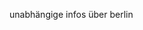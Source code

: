 unabhängige infos über berlin

<!---
hinextapp/hinextapp is a ✨ special ✨ repository because its `README.md` (this file) appears on your GitHub profile.
You can click the Preview link to take a look at your changes.
--->
